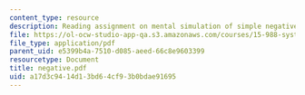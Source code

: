 ```yaml
---
content_type: resource
description: Reading assignment on mental simulation of simple negative feedback.
file: https://ol-ocw-studio-app-qa.s3.amazonaws.com/courses/15-988-system-dynamics-self-study-fall-1998-spring-1999/a17d3c9414d13bd64cf93b0bdae91695_negative.pdf
file_type: application/pdf
parent_uid: e5399b4a-7510-d085-aeed-66c8e9603399
resourcetype: Document
title: negative.pdf
uid: a17d3c94-14d1-3bd6-4cf9-3b0bdae91695
---
```

